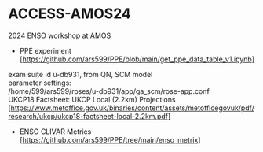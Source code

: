 # ACCESS-AMOS24
2024 ENSO workshop at AMOS

* PPE experiment
[https://github.com/ars599/PPE/blob/main/get_ppe_data_table_v1.ipynb]

exam suite id u-db931, from QN, SCM model<br />
parameter settings:<br />
/home/599/ars599/roses/u-db931/app/ga_scm/rose-app.conf<br />
UKCP18 Factsheet: UKCP Local (2.2km) Projections<br />
[https://www.metoffice.gov.uk/binaries/content/assets/metofficegovuk/pdf/research/ukcp/ukcp18-factsheet-local-2.2km.pdf]

* ENSO CLIVAR Metrics
[https://github.com/ars599/PPE/tree/main/enso_metrix]
